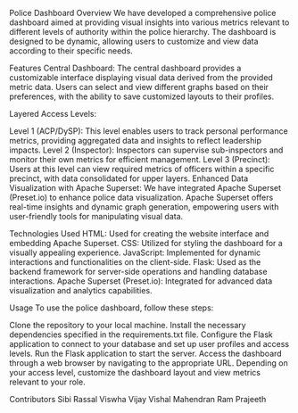 Police Dashboard
Overview
We have developed a comprehensive police dashboard aimed at providing visual insights into various metrics relevant to different levels of authority within the police hierarchy. The dashboard is designed to be dynamic, allowing users to customize and view data according to their specific needs.

Features
Central Dashboard: The central dashboard provides a customizable interface displaying visual data derived from the provided metric data. Users can select and view different graphs based on their preferences, with the ability to save customized layouts to their profiles.

Layered Access Levels:

Level 1 (ACP/DySP): This level enables users to track personal performance metrics, providing aggregated data and insights to reflect leadership impacts.
Level 2 (Inspector): Inspectors can supervise sub-inspectors and monitor their own metrics for efficient management.
Level 3 (Precinct): Users at this level can view required metrics of officers within a specific precinct, with data consolidated for upper layers.
Enhanced Data Visualization with Apache Superset: We have integrated Apache Superset (Preset.io) to enhance police data visualization. Apache Superset offers real-time insights and dynamic graph generation, empowering users with user-friendly tools for manipulating visual data.

Technologies Used
HTML: Used for creating the website interface and embedding Apache Superset.
CSS: Utilized for styling the dashboard for a visually appealing experience.
JavaScript: Implemented for dynamic interactions and functionalities on the client-side.
Flask: Used as the backend framework for server-side operations and handling database interactions.
Apache Superset (Preset.io): Integrated for advanced data visualization and analytics capabilities.

Usage
To use the police dashboard, follow these steps:

Clone the repository to your local machine.
Install the necessary dependencies specified in the requirements.txt file.
Configure the Flask application to connect to your database and set up user profiles and access levels.
Run the Flask application to start the server.
Access the dashboard through a web browser by navigating to the appropriate URL.
Depending on your access level, customize the dashboard layout and view metrics relevant to your role.

Contributors
Sibi Rassal
Viswha Vijay
Vishal Mahendran
Ram Prajeeth

